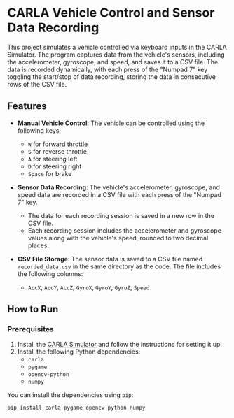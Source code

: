# CARLA Vehicle Control and Sensor Data Recording

This project simulates a vehicle controlled via keyboard inputs in the CARLA Simulator. The program captures data from the vehicle's sensors, including the accelerometer, gyroscope, and speed, and saves it to a CSV file. The data is recorded dynamically, with each press of the "Numpad 7" key toggling the start/stop of data recording, storing the data in consecutive rows of the CSV file.

## Features

- **Manual Vehicle Control**: The vehicle can be controlled using the following keys:
  - `W` for forward throttle
  - `S` for reverse throttle
  - `A` for steering left
  - `D` for steering right
  - `Space` for brake

- **Sensor Data Recording**: The vehicle's accelerometer, gyroscope, and speed data are recorded in a CSV file with each press of the "Numpad 7" key.
  - The data for each recording session is saved in a new row in the CSV file.
  - Each recording session includes the accelerometer and gyroscope values along with the vehicle's speed, rounded to two decimal places.

- **CSV File Storage**: The sensor data is saved to a CSV file named `recorded_data.csv` in the same directory as the code. The file includes the following columns:
  - `AccX`, `AccY`, `AccZ`, `GyroX`, `GyroY`, `GyroZ`, `Speed`

## How to Run

### Prerequisites
1. Install the [CARLA Simulator](https://github.com/carla-simulator/carla) and follow the instructions for setting it up.
2. Install the following Python dependencies:
   - `carla`
   - `pygame`
   - `opencv-python`
   - `numpy`

You can install the dependencies using `pip`:

```bash
pip install carla pygame opencv-python numpy
